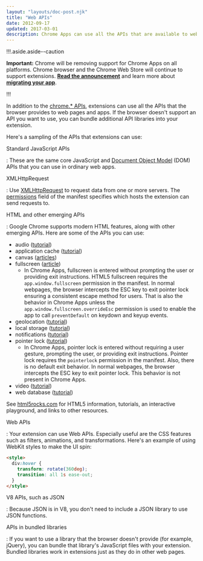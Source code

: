 ```yaml
---
layout: "layouts/doc-post.njk"
title: "Web APIs"
date: 2012-09-17
updated: 2017-03-01
description: Chrome Apps can use all the APIs that are available to websites.
---
```


!!!.aside.aside--caution

**Important:** Chrome will be removing support for Chrome Apps on all platforms. Chrome browser and
the Chrome Web Store will continue to support extensions. [**Read the announcement**][1] and learn
more about [**migrating your app**][2].

!!!

In addition to the [chrome.\* APIs][3], extensions can use all the APIs that the browser provides to
web pages and apps. If the browser doesn't support an API you want to use, you can bundle additional
API libraries into your extension.

Here's a sampling of the APIs that extensions can use:

Standard JavaScript APIs

: These are the same core JavaScript and [Document Object Model][4] (DOM) APIs that you can use in
  ordinary web apps.

XMLHttpRequest

: Use [XMLHttpRequest][5] to request data from one or more servers. The [permissions][6] field of the
  manifest specifies which hosts the extension can send requests to.

HTML and other emerging APIs

: Google Chrome supports modern HTML features, along with other emerging APIs. Here are some of the
  APIs you can use:

  - audio ([tutorial][7])
  - application cache ([tutorial][8])
  - canvas ([articles][9])
  - fullscreen ([article][10])
    - In Chrome Apps, fullscreen is entered without prompting the user or providing exit instructions.
      HTML5 fullscreen requires the `app.window.fullscreen` permission in the manifest. In normal
      webpages, the browser intercepts the ESC key to exit pointer lock ensuring a consistent escape
      method for users. That is also the behavior in Chrome Apps unless the
      `app.window.fullscreen.overrideEsc` permission is used to enable the app to call
      `preventDefault` on keydown and keyup events.
  - geolocation ([tutorial][11])
  - local storage ([tutorial][12])
  - notifications ([tutorial][13])
  - pointer lock ([tutorial][14])
    - In Chrome Apps, pointer lock is entered without requiring a user gesture, prompting the user, or
      providing exit instructions. Pointer lock requires the `pointerlock` permission in the manifest.
      Also, there is no default exit behavior. In normal webpages, the browser intercepts the ESC key
      to exit pointer lock. This behavior is not present in Chrome Apps.
  - video ([tutorial][15])
  - web database ([tutorial][16])

  See [html5rocks.com][17] for HTML5 information, tutorials, an interactive playground, and links to
  other resources.

Web APIs

: Your extension can use Web APIs. Especially useful are the CSS features such as filters,
  animations, and transformations. Here's an example of using WebKit styles to make the UI spin:

  ```html
  <style>
    div:hover {
      transform: rotate(360deg);
      transition: all 1s ease-out;
    }
  </style>
  ```

V8 APIs, such as JSON

: Because JSON is in V8, you don't need to include a JSON library to use JSON functions.

APIs in bundled libraries

: If you want to use a library that the browser doesn't provide (for example, jQuery), you can bundle
  that library's JavaScript files with your extension. Bundled libraries work in extensions just as
  they do in other web pages.

[1]: https://blog.chromium.org/2020/01/moving-forward-from-chrome-apps.html
[2]: https://developer.chrome.com/apps/migration
[3]: /docs/extensions/reference/
[4]: https://developer.mozilla.org/en/Gecko_DOM_Reference
[5]: /docs/extensions/mv2/xhr/
[6]: /docs/extensions/mv2/declare_permissions/
[7]: http://www.html5rocks.com/tutorials/audio/quick/
[8]: http://www.html5rocks.com/tutorials/appcache/beginner/
[9]: http://www.html5rocks.com/en/tutorials/#canvas
[10]: http://updates.html5rocks.com/2011/10/Let-Your-Content-Do-the-Talking-Fullscreen-API
[11]: http://www.html5rocks.com/tutorials/geolocation/trip_meter/
[12]: http://www.html5rocks.com/en/tutorials/offline/storage/
[13]: http://www.html5rocks.com/tutorials/notifications/quick/
[14]: http://www.html5rocks.com/en/tutorials/pointerlock/intro/
[15]: http://www.html5rocks.com/en/tutorials/video/basics/
[16]: http://www.html5rocks.com/tutorials/webdatabase/todo/
[17]: http://www.html5rocks.com
